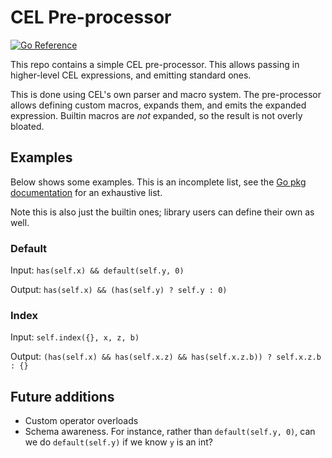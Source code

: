 # CEL Pre-processor

[![Go Reference](https://pkg.go.dev/badge/github.com/howardjohn/celpp.svg)](https://pkg.go.dev/github.com/howardjohn/celpp)

This repo contains a simple CEL pre-processor.
This allows passing in higher-level CEL expressions, and emitting standard ones.

This is done using CEL's own parser and macro system.
The pre-processor allows defining custom macros, expands them, and emits the expanded expression.
Builtin macros are *not* expanded, so the result is not overly bloated.

## Examples

Below shows some examples.
This is an incomplete list, see the [Go pkg documentation](https://pkg.go.dev/github.com/howardjohn/celpp) for an exhaustive list.

Note this is also just the builtin ones; library users can define their own as well.

### Default

Input: `has(self.x) && default(self.y, 0)`

Output: `has(self.x) && (has(self.y) ? self.y : 0)`

### Index
Input: `self.index({}, x, z, b)`

Output: `(has(self.x) && has(self.x.z) && has(self.x.z.b)) ? self.x.z.b : {}`

## Future additions

* Custom operator overloads
* Schema awareness. For instance, rather than `default(self.y, 0)`, can we do `default(self.y)` if we know `y` is an int?
